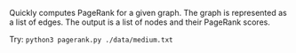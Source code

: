 Quickly computes PageRank for a given graph. The graph is represented as a list of edges. The output is a list of nodes and their PageRank scores.

Try: `python3 pagerank.py ./data/medium.txt`
